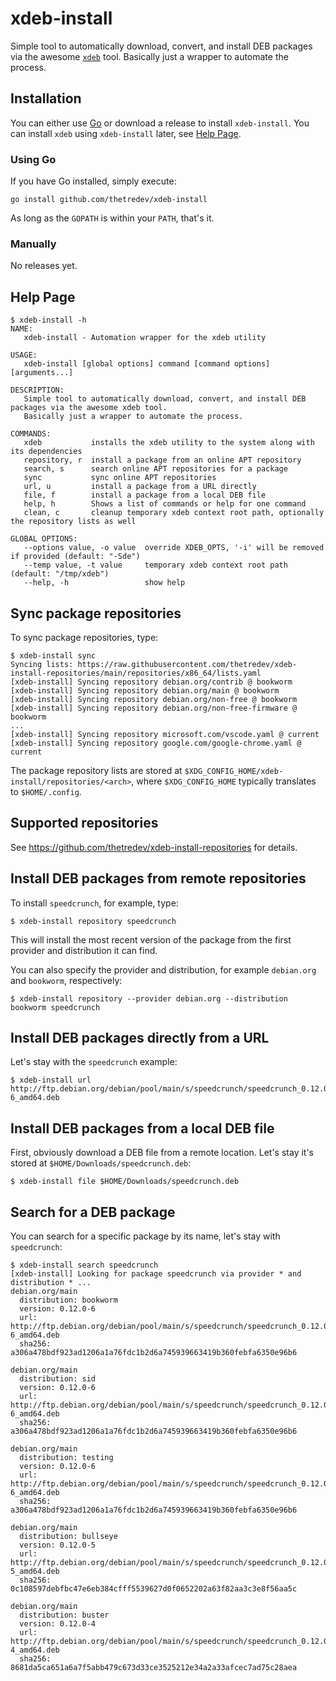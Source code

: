 # xdeb-install

Simple tool to automatically download, convert, and install DEB packages via the awesome [`xdeb`](https://github.com/toluschr/xdeb) tool. Basically just a wrapper to automate the process.

## Installation

You can either use [Go](https://go.dev/) or download a release to install `xdeb-install`. You can install `xdeb` using `xdeb-install` later, see [Help Page](#help-page).

### Using Go

If you have Go installed, simply execute:
```
go install github.com/thetredev/xdeb-install
```

As long as the `GOPATH` is within your `PATH`, that's it.

### Manually

No releases yet.

## Help Page

```
$ xdeb-install -h
NAME:
   xdeb-install - Automation wrapper for the xdeb utility

USAGE:
   xdeb-install [global options] command [command options] [arguments...]

DESCRIPTION:
   Simple tool to automatically download, convert, and install DEB packages via the awesome xdeb tool.
   Basically just a wrapper to automate the process.

COMMANDS:
   xdeb           installs the xdeb utility to the system along with its dependencies
   repository, r  install a package from an online APT repository
   search, s      search online APT repositories for a package
   sync           sync online APT repositories
   url, u         install a package from a URL directly
   file, f        install a package from a local DEB file
   help, h        Shows a list of commands or help for one command
   clean, c       cleanup temporary xdeb context root path, optionally the repository lists as well

GLOBAL OPTIONS:
   --options value, -o value  override XDEB_OPTS, '-i' will be removed if provided (default: "-Sde")
   --temp value, -t value     temporary xdeb context root path (default: "/tmp/xdeb")
   --help, -h                 show help
```

## Sync package repositories

To sync package repositories, type:
```
$ xdeb-install sync
Syncing lists: https://raw.githubusercontent.com/thetredev/xdeb-install-repositories/main/repositories/x86_64/lists.yaml
[xdeb-install] Syncing repository debian.org/contrib @ bookworm
[xdeb-install] Syncing repository debian.org/main @ bookworm
[xdeb-install] Syncing repository debian.org/non-free @ bookworm
[xdeb-install] Syncing repository debian.org/non-free-firmware @ bookworm
...
[xdeb-install] Syncing repository microsoft.com/vscode.yaml @ current
[xdeb-install] Syncing repository google.com/google-chrome.yaml @ current
```

The package repository lists are stored at `$XDG_CONFIG_HOME/xdeb-install/repositories/<arch>`, where `$XDG_CONFIG_HOME` typically translates to `$HOME/.config`.

## Supported repositories

See https://github.com/thetredev/xdeb-install-repositories for details.

## Install DEB packages from remote repositories

To install `speedcrunch`, for example, type:
```
$ xdeb-install repository speedcrunch
```

This will install the most recent version of the package from the first provider and distribution it can find.

You can also specify the provider and distribution, for example `debian.org` and `bookworm`, respectively:
```
$ xdeb-install repository --provider debian.org --distribution bookworm speedcrunch
```

## Install DEB packages directly from a URL

Let's stay with the `speedcrunch` example:
```
$ xdeb-install url http://ftp.debian.org/debian/pool/main/s/speedcrunch/speedcrunch_0.12.0-6_amd64.deb
```

## Install DEB packages from a local DEB file

First, obviously download a DEB file from a remote location. Let's stay it's stored at `$HOME/Downloads/speedcrunch.deb`:
```
$ xdeb-install file $HOME/Downloads/speedcrunch.deb
```

## Search for a DEB package

You can search for a specific package by its name, let's stay with `speedcrunch`:

```
$ xdeb-install search speedcrunch
[xdeb-install] Looking for package speedcrunch via provider * and distribution * ...
debian.org/main
  distribution: bookworm
  version: 0.12.0-6
  url: http://ftp.debian.org/debian/pool/main/s/speedcrunch/speedcrunch_0.12.0-6_amd64.deb
  sha256: a306a478bdf923ad1206a1a76fdc1b2d6a745939663419b360febfa6350e96b6

debian.org/main
  distribution: sid
  version: 0.12.0-6
  url: http://ftp.debian.org/debian/pool/main/s/speedcrunch/speedcrunch_0.12.0-6_amd64.deb
  sha256: a306a478bdf923ad1206a1a76fdc1b2d6a745939663419b360febfa6350e96b6

debian.org/main
  distribution: testing
  version: 0.12.0-6
  url: http://ftp.debian.org/debian/pool/main/s/speedcrunch/speedcrunch_0.12.0-6_amd64.deb
  sha256: a306a478bdf923ad1206a1a76fdc1b2d6a745939663419b360febfa6350e96b6

debian.org/main
  distribution: bullseye
  version: 0.12.0-5
  url: http://ftp.debian.org/debian/pool/main/s/speedcrunch/speedcrunch_0.12.0-5_amd64.deb
  sha256: 0c108597debfbc47e6eb384cfff5539627d0f0652202a63f82aa3c3e8f56aa5c

debian.org/main
  distribution: buster
  version: 0.12.0-4
  url: http://ftp.debian.org/debian/pool/main/s/speedcrunch/speedcrunch_0.12.0-4_amd64.deb
  sha256: 8681da5ca651a6a7f5abb479c673d33ce3525212e34a2a33afcec7ad75c28aea
```
